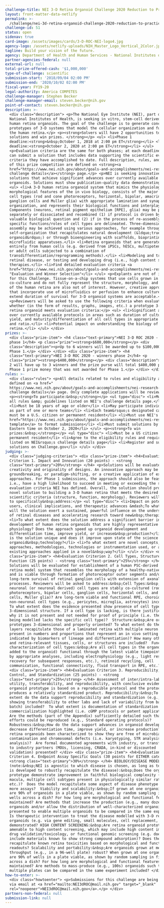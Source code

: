 ```yaml
---
challenge-title: NEI 3-D Retina Organoid Challenge 2020 Reduction to Practice (3-D ROC 2020)
layout: front-matter-data-netlify
permalink: >-
  /challenge/nei-3d-retina-organoid-challenge-2020-reduction-to-practice-3d-roc-2020/
challenge-id: 51
status: open
sidenav: true
card-image: /assets/images/cards/3-D-ROC-NEI-logo4.jpg
agency-logo: /assets/netlify-uploads/NIH_Master_Logo_Vertical_2Color.jpg
tagline: Build your vision of the future.
agency: Department of Health and Human Services - National Institutes of Health
partner-agencies-federal: null
external-url: null
total-prize-offered-cash: '$1,000,000'
type-of-challenge: scientific
submission-start: '2018/09/04 02:00 PM'
submission-end: '2020/10/02 02:00 PM'
fiscal-year: FY19-20
legal-authority: America COMPETES
challenge-manager: Stephen Becker
challenge-manager-email: steven.becker@nih.gov
point-of-contact: steven.becker@nih.gov
description: >-
  <div class="description"> <p>The National Eye Institute (NEI), part of the
  National Institutes of Health, is seeking in vitro, stem-cell derived 3-D
  human retina organoids. The goal of the challenge is to generate concrete
  prototypes of 3-D systems that model the cellular organization and function of
  the human retina.</p> <p><strong>Solvers will have 2 opportunities to submit
  solutions and win prizes. </strong></p> <ul> <li>Phase 1
  deadline:<strong>&nbsp;October 1, 2018 at 2:00 pm ET</strong></li> <li>Phase 2
  deadline:<strong>October 2, 2020 at 2:00 pm ET</strong></li> </ul>
  <p>Evaluation criteria are the same for both phases; at each deadline, teams
  can submit a solution that includes data supporting the scientific evaluation
  criteria they have accomplished to date. Full description, rules, and details
  of this prize competition are defined on <strong><a
  href="https://www.nei.nih.gov/about/goals-and-accomplishments/nei-research-initiatives/3-d-retina-organoid-challenge-3-d-roc/3-d-roc-2020-reduction-practice-challenge">NEI&rsquo;s
  challenge details</a></strong> page.</p> <p>NEI is seeking innovative
  solutions that achieve significant advances over currently available retina
  organoids. Solutions must show publication-quality data demonstrating:</p>
  <ul> <li>A 3-D human retina organoid system that mimics the physiological and
  morphological features of the in vivo biology, consists of the major retina
  cell types (rod and cone photoreceptors, horizontal, bipolar, amacrine, and
  ganglion cells and Muller glia) with appropriate lamination and synaptic
  organization, and represents their biological functions and interplay.
  Components (neurons, retinal pigment epithelium [RPE], glia) may be produced
  separately or dissociated and recombined (1) if protocol is driven by a
  valuable biological question and (2) if in the process of re-assembly,
  specific functions/roles of cell types are delineated. Three-dimensional
  assembly may be achieved using various approaches, for example through
  self-organization that recapitulates natural development (&ldquo;true
  organoid&rdquo;) or through bioengineering with scaffolds, bioprinting, and/or
  microfluidic apparatuses.</li> <li>Retina organoids that are generated
  entirely from human cells (e.g. derived from iPSCs, hESCs, multipotent cells,
  or adult cells subjected to a combination of
  transdifferentiation/reprogramming methods).</li> <li>Modeling and treating
  retinal disease, or testing and developing drug (i.e., high content screening)
  therapies.</li> <li>Find detailed evaluation criteria <a
  href="https://www.nei.nih.gov/about/goals-and-accomplishments/nei-research-initiatives/3-d-retina-organoid-challenge-3-d-roc/3-d-roc-2020-reduction-practice-challenge">here</a>&nbsp;under
  "Evaluation and Winner Selection"</li> </ul> <p>Explants are not of interest
  for this Challenge. Tissue-on-a-chip systems that use cells grown in 2-D
  co-culture and do not fully represent the structure, morphology, and function
  of the human retina are also not of interest. However, creative approaches
  that incorporate use of microfluidics or perfusion to enhance culture or
  extend duration of survival for 3-D organoid systems are acceptable.</p>
  <p>Reviewers will be asked to use the following criteria when evaluating
  whether (in the form of results, graphs, images, etc.) a prototype 3-D human
  retina organoid meets evaluation criteria:</p> <ul> <li>Significant advances
  over currently available protocols in areas such as duration of culture,
  yield, and maturity/differentiation of all cell types in appropriate numbers
  and ratio.</li> <li>Potential impact on understanding the biology of the
  retina.</li> </ul> </div>
prizes: >-
  <div class="prize-item"> <h4 class="text-primary">NEI 3-D ROC 2020 - winners
  phase 1</h4> <p class="prize"><strong>$600,000</strong></p> <div
  class="description"><p>Up to 6 winners will be awarded up to $100,000 each at
  Phase 1.</p> </div> </div> <div class="prize-item"> <h4
  class="text-primary">NEI 3-D ROC 2020 - winners phase 2</h4> <p
  class="prize"><strong>$400,000</strong></p> <div class="description"><p>Phase
  2 will have up to 3 winners and the prize purse will total $400,000 plus any
  Phase 1 prize money that was not awarded for Phase 1.</p> </div> </div>
rules: >-
  <div class="rules"> <p>All details related to rules and eligibility are
  defined on <a href="
  https://www.nei.nih.gov/about/goals-and-accomplishments/nei-research-initiatives/3-d-retina-organoid-challenge-3-d-roc/3-d-roc-2020-reduction-practice-challenge">NEI&rsquo;s
  challenge details</a> page. Only complete applications will be reviewed.</p>
  <p><strong>To participate:&nbsp;</strong></p> <ul type="disc"> <li>Must follow
  all rules &amp; guidelines listed on NEI's challenge details page.</li>
  <li>Must be 18 years of age or older</li> <li>May participate individually or
  as part of one or more teams</li> <li>Each team&rsquo;s designated captain
  must be a U.S. citizen or permanent resident</li> <li>Must use NEI's <a
  href="https://www.nei.nih.gov/about/goals-and-accomplishments/nei-research-initiatives/3-d-retina-organoid-challenge-3-d-roc/3-d-roc-2020-reduction-practice-challenge#section-id-2115">application
  template</a> to format submissions</li> <li>Must submit solutions by 2:00 PM
  Eastern time on October 2, 2020</li> </ul> <p><strong>To win
  prizes:&nbsp;</strong></p> <ul type="disc"> <li>Must be a US citizen or
  permanent resident</li> <li>Agree to the eligibility rules and requirements
  listed on NEI&rsquo;s challenge details page</li> <li>Register and submit
  solutions on Challenge.gov</li> </ul> </div>
judging: >-
  <div class="judging-criterias"> <div class="prize-item"> <h4>Evaluation
  Criterion 1. Impact and Innovation (20 points) - <strong
  class="text-primary">20%</strong> </h4> <p>Solutions will be evaluated for
  creativity and originality of designs. An innovative approach may be novel,
  groundbreaking, or paradigm-shifting, or a creative application of existing
  approaches. For Phase 1 submissions, the approach should also be feasible;
  i.e., have a high likelihood to succeed in meeting or exceeding the scientific
  evaluation criteria NEI has defined. Overall, the solution should provide a
  novel solution to building a 3-D human retina that meets the desired
  scientific criteria (structure, function, morphology). Reviewers will be asked
  to specifically&nbsp;address:</p> <ul type="disc"> <li>Impact on potential end
  users, clinical implications, and therapeutic advances &mdash;To what extent
  will the solution exert a sustained, powerful influence on the understanding
  of retinal diseases and accelerating research toward new&nbsp;therapies?</li>
  <li>To what extent does the solution address a significant barrier in the
  development of human retina organoids that are highly representative of human
  physiology? Does the approach speed up organoid development and
  differentiation time, improve yield, or increase&nbsp;production?</li> <li>How
  is the solution unique and does it improve upon state of the science for
  organoid&nbsp;technology?</li> <li>To what extent are novel concepts,
  approaches, methodologies, technologies or instrumentation used, or are
  existing approaches applied in a novel&nbsp;way?</li> </ul> </div> <div
  class="prize-item"> <h4>Evaluation Criterion 2. Cell Types, Structure, and
  Function (25 points) - <strong class="text-primary">25%</strong> </h4>
  Solutions will be evaluated for establishment of a human PSC-derived in vitro
  retina model system that resembles the morphology of a healthy-native retina
  and is viable through formation of photoreceptor outer segments and/or
  long-term survival of retinal ganglion cells with extension of axonal
  processes. Reviewers will be asked to address:&nbsp;Cell Types:&nbsp;How many
  neuronal (or neuronal derived) cell types are stably co-cultured (rod and cone
  photoreceptors, bipolar cells, ganglion cells, horizontal cells, and amacrine
  cells, Muller glia)? Are long-term viable and functional RPE, choroid or
  non-neuronal cell types (e.g., pericytes, microglia, astrocytes) incorporated?
  To what extent does the evidence presented show presence of cell types and
  3-dimensional structure. If a cell type is lacking, is there justification for
  why it is not present and not needed for proof of principle (i.e. the disease
  being modelled lacks the specific cell type)?  Structure:&nbsp;Are organoid
  prototypes 3-dimensional and properly oriented? To what extent do the synaptic
  layers recapitulate those of a laminated retina with multiple neuron classes
  present in numbers and proportions that represent an in vivo setting (as
  indicated by biomarkers of lineage and differentiation)? How many other retina
  and retina-relevant tissues, cells, or structures are included?  Functional
  characterization of cell types:&nbsp;Are all cell types in the organoid (or
  added to the organoid) functional through the latest viable timepoint as shown
  by appropriate analyses, including electrophysiology (e.g., light response and
  recovery for subsequent responses, etc.), retinoid recycling, cell
  communication, functional connectivity, fluid transport in RPE, etc.? </div>
  <div class="prize-item"> <h4>Evaluation Criterion 3. Reproducibility, Quality
  Control, and Standardization (25 points) - <strong
  class="text-primary">25%</strong> </h4> Assessment of inter/intra-laboratory
  utility, transferability, and reproducibility, with conclusive evidence that
  organoid prototype is based on a reproducible protocol and the protocol
  produces a relatively standardized product. Reproducibility:&nbsp;To what
  extent do the data support reproducibility and standardization (e.g., data
  showing transferability to other labs and lack of variability from batch to
  batch) included?  To what extent is documentation of standardization or
  commercialization highlighted (i.e. cGMP protocols or patent applications)?
  Are the methods (part of the Appendix) sufficiently detailed such that the
  efforts could be reproduced (e.g., Standard operating protocols)? 
  Robustness:&nbsp;How do the data support advances in organoid development to
  decrease differentiation time, improve yield, or increase production?  Have
  retina organoids been characterized to show they are free of microbial
  contamination and chromosomal defects (i.e. karyotyping, STR analysis, FISH
  analysis)?  Are formal documented agreements with industry, or transferability
  to industry partners (MOUs, licensing, CRADA, in-kind or discounted
  validation) presented? </div> <div class="prize-item"> <h4>Evaluation
  Criterion 4. Endpoint Assay Specific Goals (30 points for EITHER category) -
  <strong class="text-primary">30%</strong> </h4> BIOLOGY/DISEASE MODELING
  (note:&nbsp;NEI is agnostic to which disease is chosen, as long as technology
  is developed to robustly recapitulate the disease):&nbsp;Does the organoid
  prototype demonstrate improvement in faithful biological complexity (e.g.
  macula, multiple cell subtypes present in physiologically similar ratios,
  etc.)?  Does the model recapitulate some aspect of disease phenotype in one or
  more assays?  Viability and scalability:&nbsp;If grown at one organoid/well,
  are 90% of organoids in a plate viable, as shown by random sampling in five
  wells across a dish? For how long are morphological and functional features
  maintained? Are methods that increase the production (e.g., many dozens) of
  organoids and/or allow the distribution of well-characterized organoids
  presented to enable multiple organoids to be compared in the same experiment? 
  Is therapeutic intervention to treat the disease modelled with 3-D retina
  organoids (e.g. via gene editing, small molecules, cell replacement, etc.)
  demonstrated? HIGH CONTENT SCREENING:&nbsp;Are retina organoid prototypes
  amenable to high content screening, which may include high content imaging,
  drug validation/toxicology, or functional genomic screening (e.g. does not
  include materials known to show strong compound adsorption)? Does the model
  recapitulate known retina toxicities based on morphological and functional
  readouts? Scalability and portability:&nbsp;Are organoids grown at medium
  throughput (e.g., in a 96-well plate) robust? When grown at one organoid/well,
  are 90% of wells in a plate viable, as shown by random sampling in five wells
  across a dish? For how long are morphological and functional features
  maintained? Are methods to mass-produce (e.g., 100s) organoids such that
  multiple plates can be compared in the same experiment included? </div> </div>
how-to-enter: >-
  <div class="howtoenter"> <p>Submissions for this challenge are being accepted
  via email at <a href="mailto:NEI3dROC@mail.nih.gov" target="_blank"
  rel="noopener">NEI3dROC@mail.nih.gov</a>.</p> </div>
partners-non-federal: null
submission-link: null
---
```

